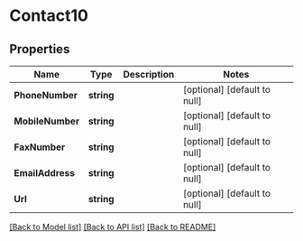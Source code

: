 # Contact10

## Properties
Name | Type | Description | Notes
------------ | ------------- | ------------- | -------------
**PhoneNumber** | **string** |  | [optional] [default to null]
**MobileNumber** | **string** |  | [optional] [default to null]
**FaxNumber** | **string** |  | [optional] [default to null]
**EmailAddress** | **string** |  | [optional] [default to null]
**Url** | **string** |  | [optional] [default to null]

[[Back to Model list]](../README.md#documentation-for-models) [[Back to API list]](../README.md#documentation-for-api-endpoints) [[Back to README]](../README.md)

